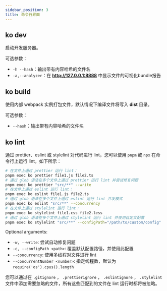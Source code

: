 ```yaml
---
sidebar_position: 3
title: 命令行界面
---
```


## ko dev

启动开发服务器。

可选参数：

* `-h --hash`：输出带有内容哈希的文件名
* `-a,--analyzer`：在 **http://127.0.0.1:8888** 中显示文件的可视化bundle报告

## ko build

使用内部 webpack 实例打包文件，默认情况下编译文件将写入 **dist** 目录。

可选参数：

* `--hash`：输出带有内容哈希的文件名

## ko lint

通过 prettier、eslint 或 stylelint 对代码进行 lint，您可以使用 `pnpm` 或 `npx` 在命令行上运行 lint，如下所示：

``` bash
# 在文件上通过 prettier 运行 lint：
pnpm exec ko prettier file1.js file2.ts
# 通过 glob 语法在多个文件上通过 prettier 运行 lint 并尝试修复问题
pnpm exec ko prettier "src/**" --write
# 在文件上通过 eslint 运行 lint：
pnpm exec ko eslint file1.js file2.ts
# 通过 glob 语法在多个文件上通过 eslint 运行 lint 并发模式
pnpm exec ko eslint "src/**" --concurrency
# 在文件上通过 stylelint 运行 lint：
pnpm exec ko stylelint file1.css file2.less
# 通过 glob 语法在多个文件上通过 stylelint 运行 lint 并使用自定义配置
pnpm exec ko stylelint "src/**" --configPath="/path/to/custom/config"
```

Optional arguments:

* `-w, --write`: 尝试自动修复问题
* `-c, --configPath <path>`: 覆盖默认配置路径，并使用此配置
* `--concurrency`: 使用多线程对文件进行 lint
* `--concurrentNumber <number>`: 指定线程数，默认为 `require('os').cpus().length`

您可以通过在 `.gitignore` ， `.prettierignore` ， `.eslintignore` ， `.stylelint` 文件中添加需要忽略的文件，所有这些匹配到的文件在 lint 运行时都将被忽略。


